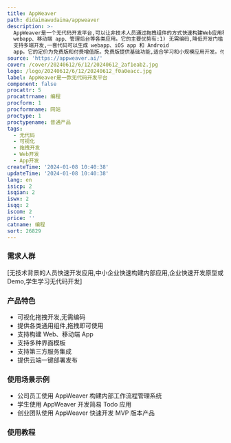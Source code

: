 ```yaml
---
title: AppWeaver
path: didaimawudaima/appweaver
description: >-
  AppWeaver是一个无代码开发平台,可以让非技术人员通过拖拽组件的方式快速构建Web应用程序。它提供了丰富的可视化组件,开发者无需编码就可以创建
  webapp、移动端 app、管理后台等各类应用。它的主要优势有:1) 无需编码,降低开发门槛;2) 功能强大,组件丰富;3)
  支持多端开发,一套代码可以生成 webapp、iOS app 和 Android
  app。它的定价为免费版和付费增值版。免费版提供基础功能,适合学习和小规模应用开发。付费版本提供更多高级组件、高级功能及专业技术支持。它的定位是面向非技术人员的简易可视化开发平台。
source: 'https://appweaver.ai/'
cover: /cover/20240612/6/12/20240612_2af1eab2.jpg
logo: /logo/20240612/6/12/20240612_f0a0eacc.jpg
label: AppWeaver是一款无代码开发平台
component: false
procattr: 5
procattrname: 编程
procform: 1
procformname: 网站
proctype: 1
proctypename: 普通产品
tags:
  - 无代码
  - 可视化
  - 拖拽开发
  - Web开发
  - App开发
createTime: '2024-01-08 10:40:38'
updateTime: '2024-01-08 10:40:38'
lang: en
isicp: 2
isqian: 2
iswx: 2
isqq: 2
iscom: 2
price: ''
catname: 编程
sort: 26829
---
```




### 需求人群
[无技术背景的人员快速开发应用,中小企业快速构建内部应用,企业快速开发原型或Demo,学生学习无代码开发]

### 产品特色
- 可视化拖拽开发,无需编码
- 提供各类通用组件,拖拽即可使用
- 支持构建 Web、移动端 App
- 支持多种界面模板
- 支持第三方服务集成
- 提供云端一键部署发布

### 使用场景示例
- 公司员工使用 AppWeaver 构建内部工作流程管理系统
- 学生使用 AppWeaver 开发简易 Todo 应用
- 创业团队使用 AppWeaver 快速开发 MVP 版本产品

### 使用教程


  
